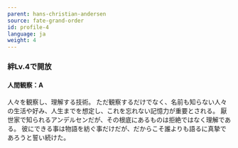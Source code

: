 ```yaml
---
parent: hans-christian-andersen
source: fate-grand-order
id: profile-4
language: ja
weight: 4
---
```


### 絆Lv.4で開放

#### 人間観察：A

人々を観察し、理解する技術。
ただ観察するだけでなく、名前も知らない人々の生活や好み、人生までを想定し、これを忘れない記憶力が重要とされる。
厭世家で知られるアンデルセンだが、その根底にあるものは拒絶ではなく理解である。
彼にできる事は物語を紡ぐ事だけだが、だからこそ誰よりも語るに真摯であろうと誓い続けた。

